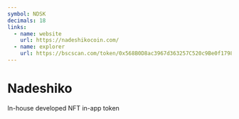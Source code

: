 ```yaml
---
symbol: NDSK
decimals: 18
links:
  - name: website
    url: https://nadeshikocoin.com/
  - name: explorer
    url: https://bscscan.com/token/0x568B0D8ac3967d363257C520c9Be0f17984E470f
---
```


# Nadeshiko

In-house developed NFT in-app token
